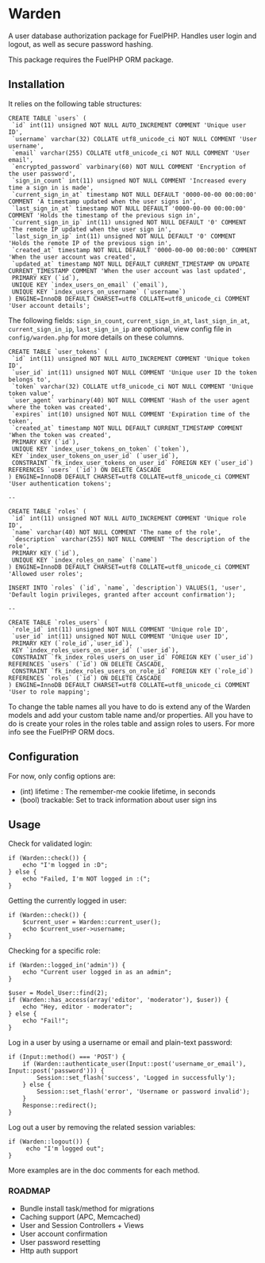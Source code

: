 # Warden

A user database authorization package for FuelPHP.
Handles user login and logout, as well as secure password hashing.

This package requires the FuelPHP ORM package.

## Installation

It relies on the following table structures:

    CREATE TABLE `users` (
     `id` int(11) unsigned NOT NULL AUTO_INCREMENT COMMENT 'Unique user ID',
     `username` varchar(32) COLLATE utf8_unicode_ci NOT NULL COMMENT 'User username',
     `email` varchar(255) COLLATE utf8_unicode_ci NOT NULL COMMENT 'User email',
     `encrypted_password` varbinary(60) NOT NULL COMMENT 'Encryption of the user password',
     `sign_in_count` int(11) unsigned NOT NULL COMMENT 'Increased every time a sign in is made',
     `current_sign_in_at` timestamp NOT NULL DEFAULT '0000-00-00 00:00:00' COMMENT 'A timestamp updated when the user signs in',
     `last_sign_in_at` timestamp NOT NULL DEFAULT '0000-00-00 00:00:00' COMMENT 'Holds the timestamp of the previous sign in',
     `current_sign_in_ip` int(11) unsigned NOT NULL DEFAULT '0' COMMENT 'The remote IP updated when the user sign in',
     `last_sign_in_ip` int(11) unsigned NOT NULL DEFAULT '0' COMMENT 'Holds the remote IP of the previous sign in',
     `created_at` timestamp NOT NULL DEFAULT '0000-00-00 00:00:00' COMMENT 'When the user account was created',
     `updated_at` timestamp NOT NULL DEFAULT CURRENT_TIMESTAMP ON UPDATE CURRENT_TIMESTAMP COMMENT 'When the user account was last updated',
     PRIMARY KEY (`id`),
     UNIQUE KEY `index_users_on_email` (`email`),
     UNIQUE KEY `index_users_on_username` (`username`)
    ) ENGINE=InnoDB DEFAULT CHARSET=utf8 COLLATE=utf8_unicode_ci COMMENT 'User account details';

The following fields: `sign_in_count`, `current_sign_in_at`, `last_sign_in_at`, `current_sign_in_ip`, `last_sign_in_ip` are optional, view config file in `config/warden.php` for more details on these columns.


    CREATE TABLE `user_tokens` (
     `id` int(11) unsigned NOT NULL AUTO_INCREMENT COMMENT 'Unique token ID',
     `user_id` int(11) unsigned NOT NULL COMMENT 'Unique user ID the token belongs to',
     `token` varchar(32) COLLATE utf8_unicode_ci NOT NULL COMMENT 'Unique token value',
     `user_agent` varbinary(40) NOT NULL COMMENT 'Hash of the user agent where the token was created',
     `expires` int(10) unsigned NOT NULL COMMENT 'Expiration time of the token',
     `created_at` timestamp NOT NULL DEFAULT CURRENT_TIMESTAMP COMMENT 'When the token was created',
     PRIMARY KEY (`id`),
     UNIQUE KEY `index_user_tokens_on_token` (`token`),
     KEY `index_user_tokens_on_user_id` (`user_id`),
     CONSTRAINT `fk_index_user_tokens_on_user_id` FOREIGN KEY (`user_id`) REFERENCES `users` (`id`) ON DELETE CASCADE
    ) ENGINE=InnoDB DEFAULT CHARSET=utf8 COLLATE=utf8_unicode_ci COMMENT 'User authentication tokens';

    --

    CREATE TABLE `roles` (
     `id` int(11) unsigned NOT NULL AUTO_INCREMENT COMMENT 'Unique role ID',
     `name` varchar(40) NOT NULL COMMENT 'The name of the role',
     `description` varchar(255) NOT NULL COMMENT 'The description of the role',
     PRIMARY KEY (`id`),
     UNIQUE KEY `index_roles_on_name` (`name`)
    ) ENGINE=InnoDB DEFAULT CHARSET=utf8 COLLATE=utf8_unicode_ci COMMENT 'Allowed user roles';

    INSERT INTO `roles` (`id`, `name`, `description`) VALUES(1, 'user', 'Default login privileges, granted after account confirmation');

    --

    CREATE TABLE `roles_users` (
     `role_id` int(11) unsigned NOT NULL COMMENT 'Unique role ID',
     `user_id` int(11) unsigned NOT NULL COMMENT 'Unique user ID',
     PRIMARY KEY (`role_id`,`user_id`),
     KEY `index_roles_users_on_user_id` (`user_id`),
     CONSTRAINT `fk_index_roles_users_on_user_id` FOREIGN KEY (`user_id`) REFERENCES `users` (`id`) ON DELETE CASCADE,
     CONSTRAINT `fk_index_roles_users_on_role_id` FOREIGN KEY (`role_id`) REFERENCES `roles` (`id`) ON DELETE CASCADE
    ) ENGINE=InnoDB DEFAULT CHARSET=utf8 COLLATE=utf8_unicode_ci COMMENT 'User to role mapping';


To change the table names all you have to do is extend any of the Warden models and add
your custom table name and/or properties. All you have to do is create your roles in the roles table and assign roles to users.
For more info see the FuelPHP ORM docs.

## Configuration
For now, only config options are:

+ (int)  lifetime : The remember-me cookie lifetime, in seconds
+ (bool) trackable: Set to track information about user sign ins

## Usage

Check for validated login:

    if (Warden::check()) {
        echo "I'm logged in :D";
    } else {
        echo "Failed, I'm NOT logged in :(";
    }

Getting the currently logged in user:

    if (Warden::check()) {
        $current_user = Warden::current_user();
        echo $current_user->username;
    }

Checking for a specific role:

    if (Warden::logged_in('admin')) {
        echo "Current user logged in as an admin";
    }

    $user = Model_User::find(2);
    if (Warden::has_access(array('editor', 'moderator'), $user)) {
        echo "Hey, editor - moderator";
    } else {
        echo "Fail!";
    }

Log in a user by using a username or email and plain-text password:

    if (Input::method() === 'POST') {
        if (Warden::authenticate_user(Input::post('username_or_email'), Input::post('password'))) {
            Session::set_flash('success', 'Logged in successfully');
        } else {
            Session::set_flash('error', 'Username or password invalid');
        }
        Response::redirect();
    }

Log out a user by removing the related session variables:

    if (Warden::logout()) {
         echo "I'm logged out";
    }

More examples are in the doc comments for each method.

### ROADMAP
+ Bundle install task/method for migrations
+ Caching support (APC, Memcached)
+ User and Session Controllers + Views
+ User account confirmation
+ User password resetting
+ Http auth support